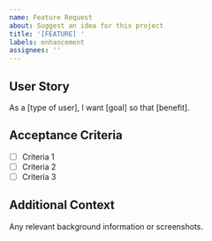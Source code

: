 ```yaml
---
name: Feature Request
about: Suggest an idea for this project
title: '[FEATURE] '
labels: enhancement
assignees: ''
---
```


## User Story
As a [type of user], I want [goal] so that [benefit].

## Acceptance Criteria
- [ ] Criteria 1
- [ ] Criteria 2
- [ ] Criteria 3

## Additional Context
Any relevant background information or screenshots.
